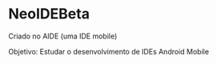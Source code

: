 # NeoIDEBeta
Criado no AIDE (uma IDE mobile)

Objetivo:
Estudar o desenvolvimento de IDEs Android Mobile

